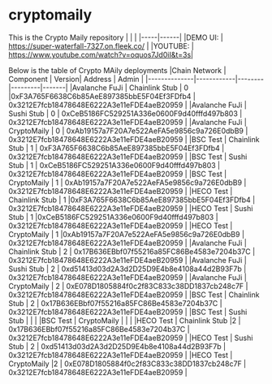 # cryptomaily
This is the Crypto Maily repository 
|     |      |
|-----|------|
|DEMO UI: | https://super-waterfall-7327.on.fleek.co/ |
|YOUTUBE: | https://www.youtube.com/watch?v=oquos7Jd0iI&t=3s|

Below is the table of Crypto MAily deployments 
|Chain Network |	Component |	Version| Address | Admin |
|--------------|------------|--------|---------|-------|
|Avalanche	FuJi |	Chainlink Stub |	0	|0xF3A765F6638C6b85AeE897385bbE5F04Ef3FDfb4 |	0x3212E7fcb18478648E6222A3e11eFDE4aeB20959 |
|Avalanche	FuJi |	Sushi Stub |	0 |	0xCeB5186FC529251A336e0600F9d40fffd497b803 |	0x3212E7fcb18478648E6222A3e11eFDE4aeB20959 |
|Avalanche	FuJi |	CryptoMaily |	0 |	0xAb19157a7F20A7e522AeFA5e9856c9a726E0dbB9 |	0x3212E7fcb18478648E6222A3e11eFDE4aeB20959 |
|BSC	Test |	Chainlink Stub |	1 |	0xF3A765F6638C6b85AeE897385bbE5F04Ef3FDfb4 |	0x3212E7fcb18478648E6222A3e11eFDE4aeB20959 |
|BSC	Test |	Sushi Stub |	1 |	0xCeB5186FC529251A336e0600F9d40fffd497b803 |	0x3212E7fcb18478648E6222A3e11eFDE4aeB20959 |
|BSC	Test |	CryptoMaily |	1 |	0xAb19157a7F20A7e522AeFA5e9856c9a726E0dbB9 |	0x3212E7fcb18478648E6222A3e11eFDE4aeB20959 |
|HECO	Test |	Chainlink Stub | 1	|0xF3A765F6638C6b85AeE897385bbE5F04Ef3FDfb4 |	0x3212E7fcb18478648E6222A3e11eFDE4aeB20959 |
|HECO	Test |	Sushi Stub |	1	|0xCeB5186FC529251A336e0600F9d40fffd497b803 |	0x3212E7fcb18478648E6222A3e11eFDE4aeB20959 |
|HECO	Test |	CryptoMaily |	1	|0xAb19157a7F20A7e522AeFA5e9856c9a726E0dbB9 |	0x3212E7fcb18478648E6222A3e11eFDE4aeB20959 |
|Avalanche 	FuJi |	Chainlink Stub | 2 | 0x17B636EBbf07f55216a85FC86Be4583e7204b37C |	0x3212E7fcb18478648E6222A3e11eFDE4aeB20959 |
|Avalanche	FuJi |	Sushi Stub |	2	| 0xd51413d03d2A3d2D25D9E4b8e4108a44d2B93F7b |	0x3212E7fcb18478648E6222A3e11eFDE4aeB20959 |
|Avalanche	FuJi |	CryptoMaily |	2	| 0xE078D1805884f0c2f83C833c38DD1837cb248c7F |	0x3212E7fcb18478648E6222A3e11eFDE4aeB20959 |
|BSC	Test |	Chainlink Stub |	2	| 0x17B636EBbf07f55216a85FC86Be4583e7204b37C |	0x3212E7fcb18478648E6222A3e11eFDE4aeB20959 |
|BSC	Test |	Sushi Stub		| | 	|
|BSC	Test |	CryptoMaily	 | |		| 
|HECO	Test |	Chainlink Stub |2 |	0x17B636EBbf07f55216a85FC86Be4583e7204b37C |	0x3212E7fcb18478648E6222A3e11eFDE4aeB20959 |
|HECO	Test |	Sushi Stub |	2 |	0xd51413d03d2A3d2D25D9E4b8e4108a44d2B93F7b |	0x3212E7fcb18478648E6222A3e11eFDE4aeB20959 |
|HECO	Test |	CryptoMaily	|2 |	0xE078D1805884f0c2f83C833c38DD1837cb248c7F |	0x3212E7fcb18478648E6222A3e11eFDE4aeB20959 |
